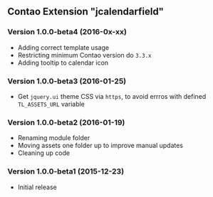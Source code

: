 Contao Extension "jcalendarfield"
---------------------------------

### Version 1.0.0-beta4 (2016-0x-xx) ###
- Adding correct template usage
- Restricting minimum Contao version do `3.3.x`
- Adding tooltip to calendar icon

### Version 1.0.0-beta3 (2016-01-25) ###
- Get `jquery.ui` theme CSS via `https`, to avoid errros with defined `TL_ASSETS_URL` variable

### Version 1.0.0-beta2 (2016-01-19) ###
- Renaming module folder
- Moving assets one folder up to improve manual updates
- Cleaning up code

### Version 1.0.0-beta1 (2015-12-23) ###
- Initial release